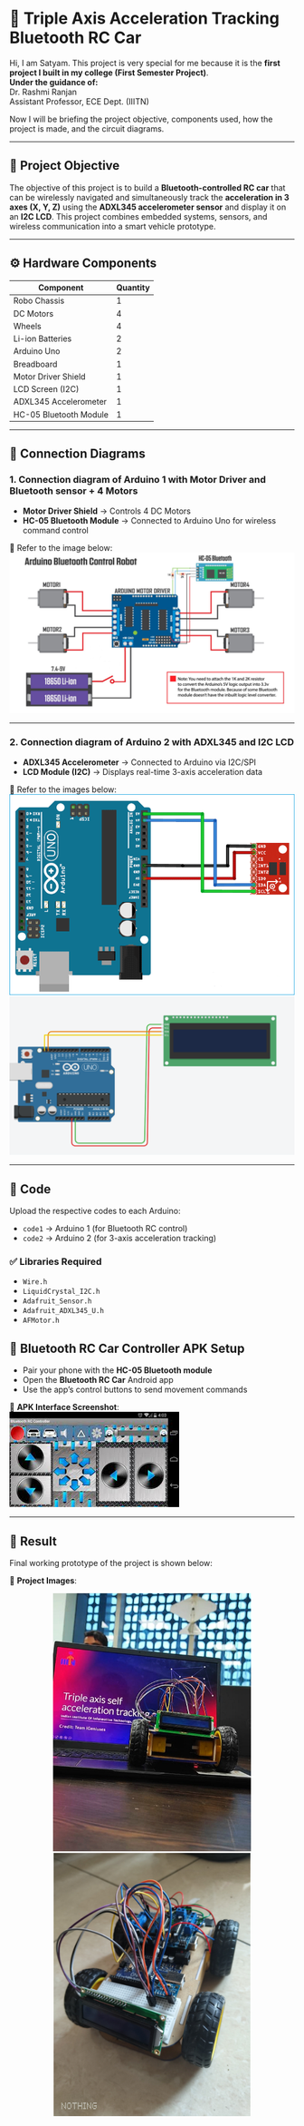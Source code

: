 # 🚗 Triple Axis Acceleration Tracking Bluetooth RC Car

Hi, I am Satyam. This project is very special for me because it is the **first project I built in my college (First Semester Project)**.  
**Under the guidance of:**  
Dr. Rashmi Ranjan  
Assistant Professor, ECE Dept. (IIITN)  

Now I will be briefing the project objective, components used, how the project is made, and the circuit diagrams.

---

## 🧠 Project Objective

The objective of this project is to build a **Bluetooth-controlled RC car** that can be wirelessly navigated and simultaneously track the **acceleration in 3 axes (X, Y, Z)** using the **ADXL345 accelerometer sensor** and display it on an **I2C LCD**. This project combines embedded systems, sensors, and wireless communication into a smart vehicle prototype.

---

## ⚙️ Hardware Components

| Component               | Quantity |
|-------------------------|----------|
| Robo Chassis            | 1        |
| DC Motors               | 4        |
| Wheels                  | 4        |
| Li-ion Batteries        | 2        |
| Arduino Uno             | 2        |
| Breadboard              | 1        |
| Motor Driver Shield     | 1        |
| LCD Screen (I2C)        | 1        |
| ADXL345 Accelerometer   | 1        |
| HC-05 Bluetooth Module  | 1        |

---

## 🔌 Connection Diagrams

### 1. **Connection diagram of Arduino 1 with Motor Driver and Bluetooth sensor + 4 Motors**

- **Motor Driver Shield** → Controls 4 DC Motors  
- **HC-05 Bluetooth Module** → Connected to Arduino Uno for wireless command control

📸 Refer to the image below:  
![Motor Driver + Bluetooth + Motors](images/connection_motordriver&BTsensor.jpeg)

---

### 2. **Connection diagram of Arduino 2 with ADXL345 and I2C LCD**

- **ADXL345 Accelerometer** → Connected to Arduino via I2C/SPI  
- **LCD Module (I2C)** → Displays real-time 3-axis acceleration data

📸 Refer to the images below:  
![ADXL345 Connection](images/connection_adxl345.png)  
![LCD I2C Connection](images/connection_lcd.png)

---

## 💾 Code

Upload the respective codes to each Arduino:

- `code1` → Arduino 1 (for Bluetooth RC control)
- `code2` → Arduino 2 (for 3-axis acceleration tracking)

### ✅ Libraries Required

- `Wire.h`  
- `LiquidCrystal_I2C.h`  
- `Adafruit_Sensor.h`  
- `Adafruit_ADXL345_U.h`  
- `AFMotor.h`


## 📱 Bluetooth RC Car Controller APK Setup

- Pair your phone with the **HC-05 Bluetooth module**
- Open the **Bluetooth RC Car** Android app
- Use the app’s control buttons to send movement commands

📱 **APK Interface Screenshot**:  
![APK Interface](images/apk.jpeg)

---


## 🏁 Result

Final working prototype of the project is shown below:

📸 **Project Images**:  

<p align="center">
  <img src="images/projectimage1.jpg" alt="Project Image 1" width="350"/>
  <img src="images/projectimage2.jpg" alt="Project Image 2" width="348"/>
</p>


